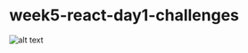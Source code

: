 # week5-react-day1-challenges
![alt text](https://github.com/kasiasaif/week5-react-day1-challenges/blob/main/learning-react/src/images/Screenshot%202021-10-18%20at%2020.26.05.png)
